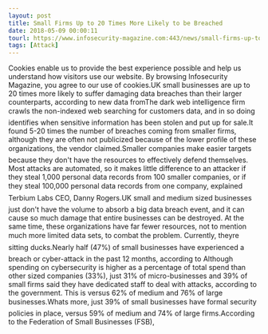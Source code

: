 ```yaml
---
layout: post
title: Small Firms Up to 20 Times More Likely to be Breached
date: 2018-05-09 00:00:11
tourl: https://www.infosecurity-magazine.com:443/news/small-firms-up-to-20-times-be/
tags: [Attack]
---
```

Cookies enable us to provide the best experience possible and help us understand how visitors use our website. By browsing Infosecurity Magazine, you agree to our use of cookies.UK small businesses are up to 20 times more likely to suffer damaging data breaches than their larger counterparts, according to new data fromThe dark web intelligence firm crawls the non-indexed web searching for customers data, and in so doing identifies when sensitive information has been stolen and put up for sale.It found 5-20 times the number of breaches coming from smaller firms, although they are often not publicized because of the lower profile of these organizations, the vendor claimed.Smaller companies make easier targets because they don't have the resources to effectively defend themselves. Most attacks are automated, so it makes little difference to an attacker if they steal 1,000 personal data records from 100 smaller companies, or if they steal 100,000 personal data records from one company, explained Terbium Labs CEO, Danny Rogers.UK small and medium sized businesses just don't have the volume to absorb a big data breach event, and it can cause so much damage that entire businesses can be destroyed. At the same time, these organizations have far fewer resources, not to mention much more limited data sets, to combat the problem. Currently, theyre sitting ducks.Nearly half (47%) of small businesses have experienced a breach or cyber-attack in the past 12 months, according to Although spending on cybersecurity is higher as a percentage of total spend than other sized companies (33%), just 31% of micro-businesses and 39% of small firms said they have dedicated staff to deal with attacks, according to the government. This is versus 62% of medium and 76% of large businesses.Whats more, just 39% of small businesses have formal security policies in place, versus 59% of medium and 74% of large firms.According to the Federation of Small Businesses (FSB), 